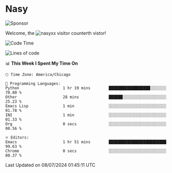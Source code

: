 # Nasy

<!--
<p align="center">
<img height="200" src="https://github-readme-stats.vercel.app/api?username=nasyxx&count_private=true&show_icons=true&theme=dracula&include_all_commits=true"/>
<img height="200" src="https://github-readme-stats.vercel.app/api/top-langs/?username=nasyxx&theme=dracula&hide=html,jupyter+notebook&count_private=true&show_icons=true"/>
</p>

  
----------------
-->

![Sponsor](https://img.shields.io/static/v1.svg?label=Sponsor&message=%E2%9D%A4&logo=GitHub&style=flat&color=pink)
 
Welcome, the ![nasyxx visitor counter](https://count.getloli.com/get/@nasyxx?theme=rule34)th vistor!
 
<!--START_SECTION:waka-->
![Code Time](http://img.shields.io/badge/Code%20Time-4%2C533%20hrs%2035%20mins-blue)

![Lines of code](https://img.shields.io/badge/From%20Hello%20World%20I%27ve%20Written-6.3%20million%20lines%20of%20code-blue)

📊 **This Week I Spent My Time On** 

```text
🕑︎ Time Zone: America/Chicago

💬 Programming Languages: 
Python                   1 hr 19 mins        ██████████████████░░░░░░░   70.80 % 
Other                    28 mins             ██████░░░░░░░░░░░░░░░░░░░   25.23 % 
Emacs Lisp               1 min               ░░░░░░░░░░░░░░░░░░░░░░░░░   01.78 % 
INI                      1 min               ░░░░░░░░░░░░░░░░░░░░░░░░░   01.33 % 
Org                      0 secs              ░░░░░░░░░░░░░░░░░░░░░░░░░   00.56 % 

🔥 Editors: 
Emacs                    1 hr 51 mins        █████████████████████████   99.63 % 
Chrome                   0 secs              ░░░░░░░░░░░░░░░░░░░░░░░░░   00.37 % 
```


 Last Updated on 08/07/2024 01:45:11 UTC
<!--END_SECTION:waka-->

<!-- ![visitors](https://visitor-badge.laobi.icu/badge?page_id=nasyxx.nasyxx) -->
